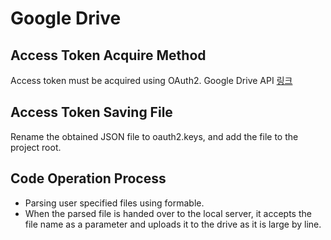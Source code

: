 # Google Drive

## Access Token Acquire Method

Access token must be acquired using OAuth2.
Google Drive API [링크](https://developers.google.com/identity/protocols/OAuth2)

## Access Token Saving File

Rename the obtained JSON file to oauth2.keys, and add the file to the project root.

## Code Operation Process

* Parsing user specified files using formable.
* When the parsed file is handed over to the local server, it accepts the file name as a parameter and uploads it to the drive as it is large by line.
